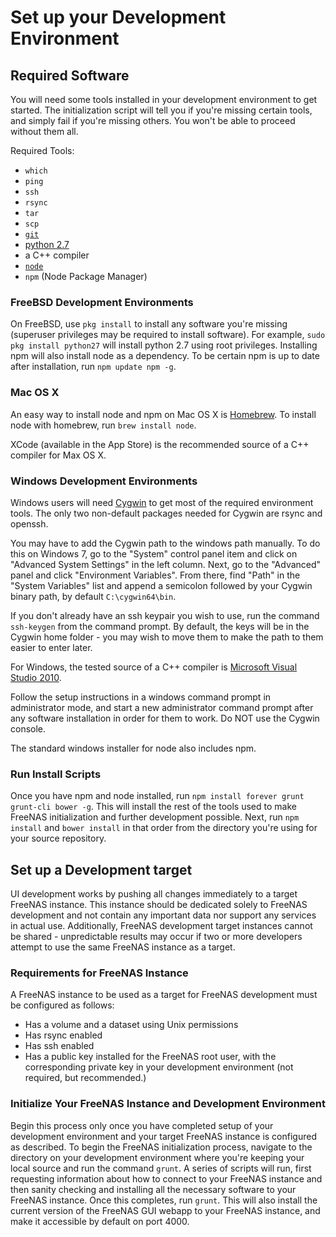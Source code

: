 Set up your Development Environment
==========

## Required Software
You will need some tools installed in your development environment to get started. The initialization script will tell you if you're missing certain tools, and simply fail if you're missing others. You won't be able to proceed without them all.

Required Tools:
* `which`
* `ping`
* `ssh`
* `rsync`
* `tar`
* `scp`
* [`git`](http://git-scm.com/downloads)
* [python 2.7](https://www.python.org/downloads/)
* a C++ compiler
* [`node`](http://nodejs.org/)
* `npm` (Node Package Manager)

### FreeBSD Development Environments
On FreeBSD, use `pkg install` to install any software you're missing (superuser privileges may be required to install software). For example, `sudo pkg install python27` will install python 2.7 using root privileges. Installing npm will also install node as a dependency. To be certain npm is up to date after installation, run `npm update npm -g`.

### Mac OS X
An easy way to install node and npm on Mac OS X is [Homebrew](http://brew.sh/). To install node with homebrew, run `brew install node`.

XCode (available in the App Store) is the recommended source of a C++ compiler for Max OS X.

### Windows Development Environments
Windows users will need [Cygwin](http://cygwin.com/install.html) to get most of the required environment tools. The only two non-default packages needed for Cygwin are rsync and openssh.

You may have to add the Cygwin path to the windows path manually. To do this on Windows 7, go to the "System" control panel item and click on "Advanced System Settings" in the left column. Next, go to the "Advanced" panel and click "Environment Variables". From there, find "Path" in the "System Variables" list and append a semicolon followed by your Cygwin binary path, by default `C:\cygwin64\bin`.

If you don't already have an ssh keypair you wish to use, run the command `ssh-keygen` from the command prompt. By default, the keys will be in the Cygwin home folder - you may wish to move them to make the path to them easier to enter later.

For Windows, the tested source of a C++ compiler is [Microsoft Visual Studio 2010](http://msdn.microsoft.com/en-us/library/dd831853(v=vs.100).aspx).

Follow the setup instructions in a windows command prompt in administrator mode, and start a new administrator command prompt after any software installation in order for them to work. Do NOT use the Cygwin console.

The standard windows installer for node also includes npm.

### Run Install Scripts
Once you have npm and node installed, run `npm install forever grunt grunt-cli bower -g`. This will install the rest of the tools used to make FreeNAS initialization and further development possible. Next, run `npm install` and `bower install` in that order from the directory you're using for your source repository.

## Set up a Development target
UI development works by pushing all changes immediately to a target FreeNAS instance. This instance should be dedicated solely to FreeNAS development and not contain any important data nor support any services in actual use. Additionally, FreeNAS development target instances cannot be shared - unpredictable results may occur if two or more developers attempt to use the same FreeNAS instance as a target.

### Requirements for FreeNAS Instance
A FreeNAS instance to be used as a target for FreeNAS development must be configured as follows:

* Has a volume and a dataset using Unix permissions
* Has rsync enabled
* Has ssh enabled
* Has a public key installed for the FreeNAS root user, with the corresponding private key in your development environment (not required, but recommended.)

### Initialize Your FreeNAS Instance and Development Environment
Begin this process only once you have completed setup of your development environment and your target FreeNAS instance is configured as described. To begin the FreeNAS initialization process, navigate to the directory on your development environment where you're keeping your local source and run the command `grunt`. A series of scripts will run, first requesting information about how to connect to your FreeNAS instance and then sanity checking and installing all the necessary software to your FreeNAS instance. Once this completes, run `grunt`. This will also install the current version of the FreeNAS GUI webapp to your FreeNAS instance, and make it accessible by default on port 4000.
